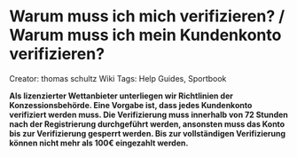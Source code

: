 # Warum muss ich mich verifizieren? / Warum muss ich mein Kundenkonto verifizieren?

Creator: thomas schultz
Wiki Tags: Help Guides, Sportbook

**Als lizenzierter Wettanbieter unterliegen wir Richtlinien der Konzessionsbehörde. Eine Vorgabe ist, dass jedes Kundenkonto verifiziert werden muss. Die Verifizierung muss innerhalb von 72 Stunden nach der Registrierung durchgeführt werden, ansonsten muss das Konto bis zur Verifizierung gesperrt werden. Bis zur vollständigen Verifizierung können nicht mehr als 100€ eingezahlt werden.**